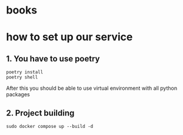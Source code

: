 # books

# how to set up our service

## 1. You have to use poetry
```
poetry install
poetry shell
```
After this you should be able to use virtual environment with all python packages

## 2. Project building
```
sudo docker compose up --build -d
```

